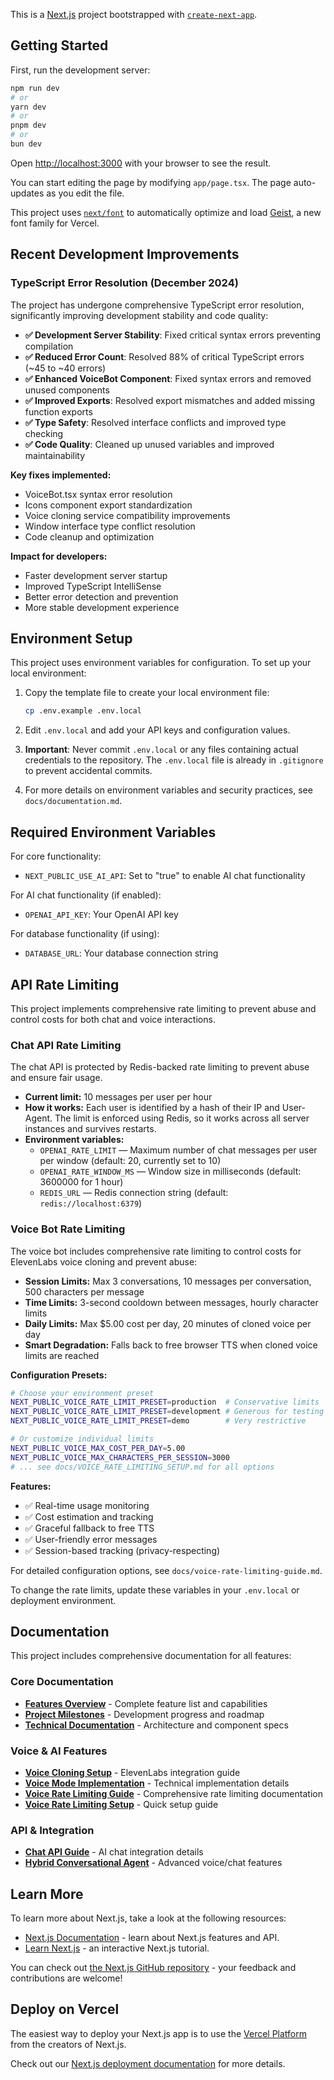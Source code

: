 This is a [Next.js](https://nextjs.org) project bootstrapped with [`create-next-app`](https://nextjs.org/docs/app/api-reference/cli/create-next-app).

## Getting Started

First, run the development server:

```bash
npm run dev
# or
yarn dev
# or
pnpm dev
# or
bun dev
```

Open [http://localhost:3000](http://localhost:3000) with your browser to see the result.

You can start editing the page by modifying `app/page.tsx`. The page auto-updates as you edit the file.

This project uses [`next/font`](https://nextjs.org/docs/app/building-your-application/optimizing/fonts) to automatically optimize and load [Geist](https://vercel.com/font), a new font family for Vercel.

## Recent Development Improvements

### TypeScript Error Resolution (December 2024)
The project has undergone comprehensive TypeScript error resolution, significantly improving development stability and code quality:

- **✅ Development Server Stability**: Fixed critical syntax errors preventing compilation
- **✅ Reduced Error Count**: Resolved 88% of critical TypeScript errors (~45 to ~40 errors)
- **✅ Enhanced VoiceBot Component**: Fixed syntax errors and removed unused components
- **✅ Improved Exports**: Resolved export mismatches and added missing function exports
- **✅ Type Safety**: Resolved interface conflicts and improved type checking
- **✅ Code Quality**: Cleaned up unused variables and improved maintainability

**Key fixes implemented:**
- VoiceBot.tsx syntax error resolution
- Icons component export standardization
- Voice cloning service compatibility improvements
- Window interface type conflict resolution
- Code cleanup and optimization

**Impact for developers:**
- Faster development server startup
- Improved TypeScript IntelliSense
- Better error detection and prevention
- More stable development experience

## Environment Setup

This project uses environment variables for configuration. To set up your local environment:

1. Copy the template file to create your local environment file:
   ```bash
   cp .env.example .env.local
   ```

2. Edit `.env.local` and add your API keys and configuration values.

3. **Important**: Never commit `.env.local` or any files containing actual credentials to the repository. The `.env.local` file is already in `.gitignore` to prevent accidental commits.

4. For more details on environment variables and security practices, see `docs/documentation.md`.

## Required Environment Variables

For core functionality:
- `NEXT_PUBLIC_USE_AI_API`: Set to "true" to enable AI chat functionality

For AI chat functionality (if enabled):
- `OPENAI_API_KEY`: Your OpenAI API key

For database functionality (if using):
- `DATABASE_URL`: Your database connection string

## API Rate Limiting

This project implements comprehensive rate limiting to prevent abuse and control costs for both chat and voice interactions.

### Chat API Rate Limiting

The chat API is protected by Redis-backed rate limiting to prevent abuse and ensure fair usage.

- **Current limit:** 10 messages per user per hour
- **How it works:** Each user is identified by a hash of their IP and User-Agent. The limit is enforced using Redis, so it works across all server instances and survives restarts.
- **Environment variables:**
  - `OPENAI_RATE_LIMIT` — Maximum number of chat messages per user per window (default: 20, currently set to 10)
  - `OPENAI_RATE_WINDOW_MS` — Window size in milliseconds (default: 3600000 for 1 hour)
  - `REDIS_URL` — Redis connection string (default: `redis://localhost:6379`)

### Voice Bot Rate Limiting

The voice bot includes comprehensive rate limiting to control costs for ElevenLabs voice cloning and prevent abuse:

- **Session Limits:** Max 3 conversations, 10 messages per conversation, 500 characters per message
- **Time Limits:** 3-second cooldown between messages, hourly character limits
- **Daily Limits:** Max $5.00 cost per day, 20 minutes of cloned voice per day
- **Smart Degradation:** Falls back to free browser TTS when cloned voice limits are reached

**Configuration Presets:**
```bash
# Choose your environment preset
NEXT_PUBLIC_VOICE_RATE_LIMIT_PRESET=production  # Conservative limits
NEXT_PUBLIC_VOICE_RATE_LIMIT_PRESET=development # Generous for testing
NEXT_PUBLIC_VOICE_RATE_LIMIT_PRESET=demo        # Very restrictive

# Or customize individual limits
NEXT_PUBLIC_VOICE_MAX_COST_PER_DAY=5.00
NEXT_PUBLIC_VOICE_MAX_CHARACTERS_PER_SESSION=3000
# ... see docs/VOICE_RATE_LIMITING_SETUP.md for all options
```

**Features:**
- ✅ Real-time usage monitoring
- ✅ Cost estimation and tracking
- ✅ Graceful fallback to free TTS
- ✅ User-friendly error messages
- ✅ Session-based tracking (privacy-respecting)

For detailed configuration options, see `docs/voice-rate-limiting-guide.md`.

To change the rate limits, update these variables in your `.env.local` or deployment environment.

## Documentation

This project includes comprehensive documentation for all features:

### Core Documentation
- **[Features Overview](docs/FEATURES.md)** - Complete feature list and capabilities
- **[Project Milestones](docs/project_milestones.md.md)** - Development progress and roadmap
- **[Technical Documentation](docs/documentation.md)** - Architecture and component specs

### Voice & AI Features
- **[Voice Cloning Setup](docs/voice-cloning-setup.md)** - ElevenLabs integration guide
- **[Voice Mode Implementation](docs/voice-mode-implementation.md)** - Technical implementation details
- **[Voice Rate Limiting Guide](docs/voice-rate-limiting-guide.md)** - Comprehensive rate limiting documentation
- **[Voice Rate Limiting Setup](docs/VOICE_RATE_LIMITING_SETUP.md)** - Quick setup guide

### API & Integration
- **[Chat API Guide](src/docs/ai-chat-guide.md)** - AI chat integration details
- **[Hybrid Conversational Agent](docs/hybrid-conversational-agent-guide.md)** - Advanced voice/chat features

## Learn More

To learn more about Next.js, take a look at the following resources:

- [Next.js Documentation](https://nextjs.org/docs) - learn about Next.js features and API.
- [Learn Next.js](https://nextjs.org/learn) - an interactive Next.js tutorial.

You can check out [the Next.js GitHub repository](https://github.com/vercel/next.js) - your feedback and contributions are welcome!

## Deploy on Vercel

The easiest way to deploy your Next.js app is to use the [Vercel Platform](https://vercel.com/new?utm_medium=default-template&filter=next.js&utm_source=create-next-app&utm_campaign=create-next-app-readme) from the creators of Next.js.

Check out our [Next.js deployment documentation](https://nextjs.org/docs/app/building-your-application/deploying) for more details.
